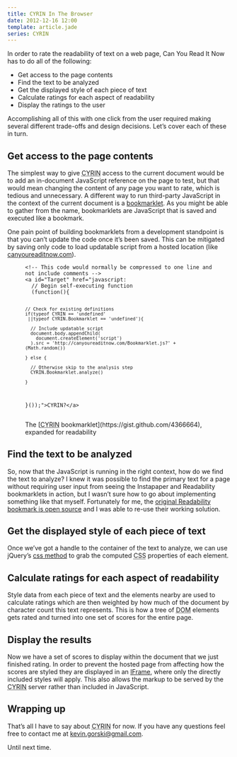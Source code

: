 ```yaml
---
title: CYRIN In The Browser
date: 2012-12-16 12:00
template: article.jade
series: CYRIN
---
```


In order to rate the readability of text on a web page, Can You Read It Now has to do all of the following:

* Get access to the page contents
* Find the text to be analyzed
* Get the displayed style of each piece of text
* Calculate ratings for each aspect of readability
* Display the ratings to the user

Accomplishing all of this with one click from the user required making several different trade-offs and design decisions. Let&rsquo;s cover each of these in turn.

## Get access to the page contents

The simplest way to give <abbr title="Can You Read It Now?">CYRIN</abbr> access to the current document would be to add an in-document JavaScript reference on the page to test, but that would mean changing the content of any page you want to rate, which is tedious and unnecessary. A different way to run third-party JavaScript in the context of the current document is a [bookmarklet][1]. As you might be able to gather from the name, bookmarklets are JavaScript that is saved and executed like a bookmark.

One pain point of building bookmarklets from a development standpoint is that you can&rsquo;t update the code once it&rsquo;s been saved. This can be mitigated by saving only code to load updatable script from a hosted location (like [canyoureaditnow.com][6]).

<figure class="codelisting">
  <pre><code class="xml">&lt;!-- This code would normally be compressed to one line and not include comments --&gt;
&lt;a id="Target" href="javascript:
  // Begin self-executing function
  (function(){

    // Check for existing definitions
    if(typeof CYRIN == 'undefined'
     ||typeof CYRIN.Bookmarklet == 'undefined'){

      // Include updatable script
      document.body.appendChild(
        document.createElement('script')
      ).src = 'http://canyoureaditnow.com/Bookmarklet.js?' + (Math.random())

    } else {

      // Otherwise skip to the analysis step
      CYRIN.Bookmarklet.analyze()

    }
  }());"&gt;CYRIN?&lt;/a&gt;</code></pre>
  <figcaption>The [<abbr title="Can You Read It Now?">CYRIN</abbr> bookmarklet](https://gist.github.com/4366664), expanded for readability</figcaption>
</figure>


## Find the text to be analyzed

So, now that the JavaScript is running in the right context, how do we find the text to analyze? I knew it was possible to find the primary text for a page without requiring user input from seeing the Instapaper and Readability bookmarklets in action, but I wasn&rsquo;t sure how to go about implementing something like that myself. Fortunately for me, the [original Readability bookmark is open source][2] and I was able to re-use their working solution.

## Get the displayed style of each piece of text

Once we&rsquo;ve got a handle to the container of the text to analyze, we can use jQuery&rsquo;s [css method][5] to grab the computed <abbr title="Cascading Style Sheets">CSS</abbr> properties of each element.

## Calculate ratings for each aspect of readability

Style data from each piece of text and the elements nearby are used to calculate ratings which are then weighted by how much of the document by character count this text represents. This is how a tree of <abbr title="Document Object Model">DOM</abbr> elements gets rated and turned into one set of scores for the entire page.

## Display the results

Now we have a set of scores to display within the document that we just finished rating. In order to prevent the hosted page from affecting how the scores are styled they are displayed in an [IFrame][3], where only the directly included styles will apply. This also allows the markup to be served by the <abbr title="Can You Read It Now?">CYRIN</abbr> server rather than included in JavaScript.

## Wrapping up

That&rsquo;s all I have to say about <abbr title="Can You Read It Now?">CYRIN</abbr> for now. If you have any questions feel free to contact me at [kevin.gorski@gmail.com][4].

Until next time.

[1]: http://en.wikipedia.org/wiki/Bookmarklet
[2]: https://code.google.com/p/arc90labs-readability/
[3]: http://en.wikipedia.org/wiki/iframe
[4]: mailto:kevin.gorski@gmail.com
[5]: http://api.jquery.com/css/
[6]: http://canyoureaditnow.com
